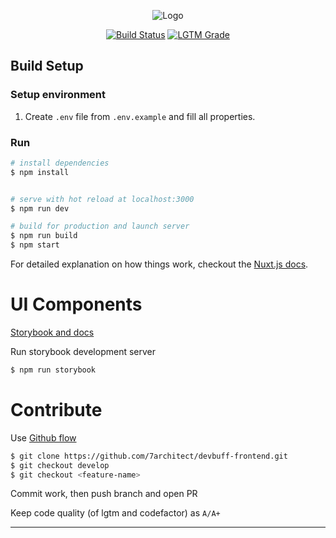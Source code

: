 
<p align="center">
  <img src="https://github.com/DevBuffProject/devbuff-frontend/raw/develop/static/logos/Logo@small.png" alt="Logo">
</p>

<p align="center">
  <a href='https://7architect.semaphoreci.com/projects/devbuff-frontend'><img src='https://DevBuffProject.semaphoreci.com/badges/devbuff-frontend/branches/develop.svg?key=710bba83-3085-419c-9304-df54d3d7467f' alt='Build Status'></a>
  <a href="https://lgtm.com/projects/g/DevBuffProject/devbuff-frontend/context:javascript"><img alt="LGTM Grade" src="https://img.shields.io/lgtm/grade/javascript/github/7architect/devbuff-frontend?label=LGTM%20quality%3A%20js&logo=lgtm&style=flat-square"></a>
</p>

## Build Setup

### Setup environment
 1. Create `.env` file from `.env.example` and fill all properties.

### Run
``` bash
# install dependencies
$ npm install


# serve with hot reload at localhost:3000
$ npm run dev

# build for production and launch server
$ npm run build
$ npm start
```

For detailed explanation on how things work, checkout the [Nuxt.js docs](https://github.com/nuxt/nuxt.js).

# UI Components

[Storybook and docs](https://chromatic.com/library?appId=5fabab5e8406cb00219555d5&branch=develop)

Run storybook development server

``` bash
$ npm run storybook
```

# Contribute

Use [Github flow](https://guides.github.com/introduction/flow/http:// "Github flow")

``` bash
$ git clone https://github.com/7architect/devbuff-frontend.git
$ git checkout develop
$ git checkout <feature-name>
```

Commit work, then push branch and open PR

Keep code quality (of lgtm and codefactor) as `A/A+`

------------
